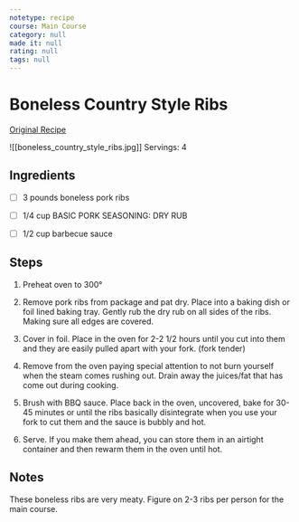 ```yaml
---
notetype: recipe
course: Main Course
category: null
made it: null
rating: null
tags: null
---
```

# Boneless Country Style Ribs

[Original Recipe](https://www.westviamidwest.com/boneless-country-style-pork-ribs)

![[boneless_country_style_ribs.jpg]]
Servings: 4

## Ingredients
- [ ] 3 pounds boneless pork ribs- [ ] 1/4 cup BASIC PORK SEASONING: DRY RUB- [ ] 1/2 cup barbecue sauce

## Steps
1) Preheat oven to 300°

2) Remove pork ribs from package and pat dry.  Place into a baking dish or foil lined baking tray.  Gently rub the dry rub on all sides of the ribs.  Making sure all edges are covered.

3) Cover in foil. Place in the oven for 2-2 1/2 hours until you cut into them and they are easily pulled apart with your fork. (fork tender)

4) Remove from the oven paying special attention to not burn yourself when the steam comes rushing out.  Drain away the juices/fat that has come out during cooking.

5) Brush with BBQ sauce. Place back in the oven, uncovered, bake for 30-45 minutes or until the ribs basically disintegrate when you use your fork to cut them and the sauce is bubbly and hot.

6) Serve.  If you make them ahead, you can store them in an airtight container and then rewarm them in the oven until hot.


## Notes
These boneless ribs are very meaty.  Figure on 2-3  ribs per person for the main course.

